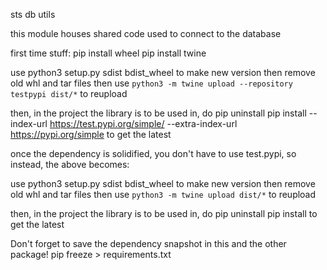 sts db utils

this module houses shared code used to connect to the database


first time stuff:
pip install wheel
pip install twine

use python3 setup.py sdist bdist_wheel to make new version
then remove old whl and tar files
then use ```python3 -m twine upload --repository testpypi dist/*``` to reupload

then, in the project the library is to be used in, do
pip uninstall <name>
pip install --index-url https://test.pypi.org/simple/ --extra-index-url https://pypi.org/simple <name>
to get the latest

once the dependency is solidified, you don't have to use test.pypi, so instead, the above becomes:

use python3 setup.py sdist bdist_wheel to make new version
then remove old whl and tar files
then use ```python3 -m twine upload dist/*``` to reupload

then, in the project the library is to be used in, do
pip uninstall <name>
pip install <name>
to get the latest

Don't forget to save the dependency snapshot in this and the other package!
pip freeze > requirements.txt
